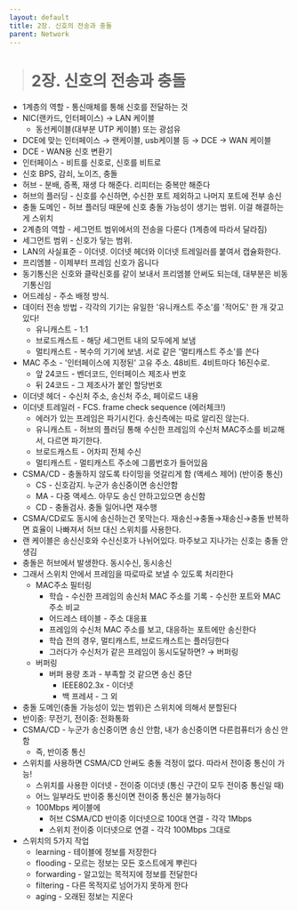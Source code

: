 ```yaml
---
layout: default
title: 2장. 신호의 전송과 충돌
parent: Network
---
```


> # 2장. 신호의 전송과 충돌

- 1계층의 역할 - 통신매체를 통해 신호를 전달하는 것
- NIC(랜카드, 인터페이스) → LAN 케이블
    - 동선케이블(대부분 UTP 케이블) 또는 광섬유
- DCE에 맞는 인터페이스 → 랜케이블, usb케이블 등 → DCE → WAN 케이블
- DCE - WAN용 신호 변환기
- 인터페이스 - 비트를 신호로, 신호를 비트로
- 신호 BPS, 감쇠, 노이즈, 충돌
- 허브 - 분배, 증폭, 재생 다 해준다. 리피터는 중복만 해준다
- 허브의 플러딩 - 신호를 수신하면, 수신한 포트 제외하고 나머지 포트에 전부 송신
- 충돌 도메인 - 허브 플러딩 때문에 신호 충돌 가능성이 생기는 범위. 이걸 해결하는게 스위치
- 2계층의 역할 - 세그먼트 범위에서의 전송을 다룬다 (1계층에 따라서 달라짐)
- 세그먼트 범위 - 신호가 닿는 범위.
- LAN의 사실표준 - 이더넷. 이더넷 헤더와 이더넷 트레일러를 붙여서 캡슐화한다.
- 프리엠블 - 이제부터 프레임 신호가 옵니다
- 동기통신은 신호와 클락신호를 같이 보내서 프리엠블 안써도 되는데, 대부분은 비동기통신임
- 어드레싱 - 주소 배정 방식.
- 데이터 전송 방법 - 각각의 기기는 유일한 '유니캐스트 주소'를 '적어도' 한 개 갖고 있다!
    - 유니캐스트 - 1:1
    - 브로드캐스트 - 해당 세그먼트 내의 모두에게 보냄
    - 멀티캐스트 - 복수의 기기에 보냄. 서로 같은 '멀티캐스트 주소'를 쓴다
- MAC 주소 - '인터페이스에 지정된' 고유 주소. 48비트. 4비트마다 16진수로.
    - 앞 24코드 - 벤더코드, 인터페이스 제조사 번호
    - 뒤 24코드 - 그 제조사가 붙인 할당번호
- 이더넷 헤더 - 수신처 주소, 송신처 주소, 페이로드 내용
- 이더넷 트레일러 - FCS. frame check sequence (에러체크!)
    - 에러가 있는 프레임은 파기시킨다. 송신측에는 따로 알리진 않는다.
    - 유니캐스트 - 허브의 플러딩 통해 수신한 프레임의 수신처 MAC주소를 비교해서, 다르면 파기한다.
    - 브로드캐스트 - 어차피 전체 수신
    - 멀티캐스트 - 멀티캐스트 주소에 그룹번호가 들어있음
- CSMA/CD - 충돌하지 않도록 타이밍을 엇갈리게 함 (액세스 제어) (반이중 통신)
    - CS - 신호감지. 누군가 송신중이면 송신안함
    - MA - 다중 액세스. 아무도 송신 안하고있으면 송신함
    - CD - 충돌검사. 충돌 일어나면 재수행
- CSMA/CD로도 동시에 송신하는건 못막는다. 재송신→충돌→재송신→충돌 반복하면 효율이 나빠져서 허브 대신 스위치를 사용한다.
- 랜 케이블은 송신신호와 수신신호가 나뉘어있다. 마주보고 지나가는 신호는 충돌 안생김
- 충돌은 허브에서 발생한다. 동시수신, 동시송신
- 그래서 스위치 안에서 프레임을 따로따로 보낼 수 있도록 처리한다
    - MAC주소 필터링
        - 학습 - 수신한 프레임의 송신처 MAC 주소를 기록 - 수신한 포트와 MAC 주소 비교
        - 어드레스 테이블 - 주소 대응표
        - 프레임의 수신처 MAC 주소를 보고, 대응하는 포트에만 송신한다
        - 학습 전의 경우, 멀티캐스트, 브로드캐스트는 플러딩한다
        - 그러다가 수신처가 같은 프레임이 동시도달하면? → 버퍼링
    - 버퍼링
        - 버퍼 용량 초과 - 부족할 것 같으면 송신 중단
            - IEEE802.3x - 이더넷
            - 백 프레셔 - 그 외
- 충돌 도메인(충돌 가능성이 있는 범위)은 스위치에 의해서 분할된다
- 반이중: 무전기, 전이중: 전화통화
- CSMA/CD - 누군가 송신중이면 송신 안함, 내가 송신중이면 다른컴퓨터가 송신 안함
    - 즉, 반이중 통신
- 스위치를 사용하면 CSMA/CD 안써도 충돌 걱정이 없다. 따라서  전이중 통신이 가능!
    - 스위치를 사용한 이더넷 - 전이중 이더넷 (통신 구간이 모두 전이중 통신일 때)
    - 어느 일부라도 반이중 통신이면 전이중 통신은 불가능하다
    - 100Mbps 케이블에
        - 허브 CSMA/CD 반이중 이더넷으로 100대 연결 - 각각 1Mbps
        - 스위치 전이중 이더넷으로 연결 - 각각 100Mbps 그대로
- 스위치의 5가지 작업
    - learning - 테이블에 정보를 저장한다
    - flooding - 모르는 정보는 모든 호스트에게 뿌린다
    - forwarding - 알고있는 목적지에 정보를 전달한다
    - filtering - 다른 목적지로 넘어가지 못하게 한다
    - aging - 오래된 정보는 지운다

